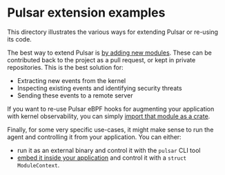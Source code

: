# Pulsar extension examples

This directory illustrates the various ways for extending Pulsar or re-using its
code.

The best way to extend Pulsar is [by adding new modules](./pulsar-extension-module).
These can be contributed back to the project as a pull request, or kept in
private repositories.
This is the best solution for:
- Extracting new events from the kernel
- Inspecting existing events and identifying security threats
- Sending these events to a remote server

If you want to re-use Pulsar eBPF hooks for augmenting your application with kernel observability,
you can simply [import that module as a crate](./pulsar-module-as-library).

Finally, for some very specific use-cases, it might make sense to run the agent
and controlling it from your application. You can either:
- run it as an external binary and control it with the `pulsar` CLI tool
- [embed it inside your application](./pulsar-embedded-agent) and control it
  with a `struct ModuleContext`.
